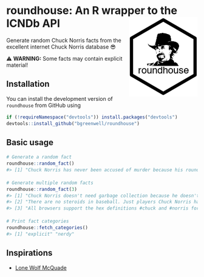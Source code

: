 roundhouse: An R wrapper to the ICNDb API <img src="tools/roundhouse-logo.png" align="right" />
===============================================================================================

Generate random Chuck Norris facts from the excellent internet Chuck Norris database 😎

⚠️ **WARNING:** Some facts may contain explicit material!

Installation
------------

You can install the development version of `roundhouse` from GitHub using

``` r
if (!requireNamespace("devtools")) install.packages("devtools")
devtools::install_github("bgreenwell/roundhouse")
```

Basic usage
-----------

``` r
# Generate a random fact
roundhouse::random_fact()
#> [1] "Chuck Norris has never been accused of murder because his roundhouse kicks are recognized as 'acts of God.'"

# Generate multiple random facts
roundhouse::random_fact(3)
#> [1] "Chuck Norris doesn't need garbage collection because he doesn't call .Dispose(), he calls .DropKick()."
#> [2] "There are no steroids in baseball. Just players Chuck Norris has breathed on."                         
#> [3] "All browsers support the hex definitions #chuck and #norris for the colors black and blue."

# Print fact categories
roundhouse::fetch_categories()
#> [1] "explicit" "nerdy"
```

Inspirations
------------

-   [Lone Wolf McQuade](https://www.youtube.com/watch?v=pfLTbzU0FXo)
